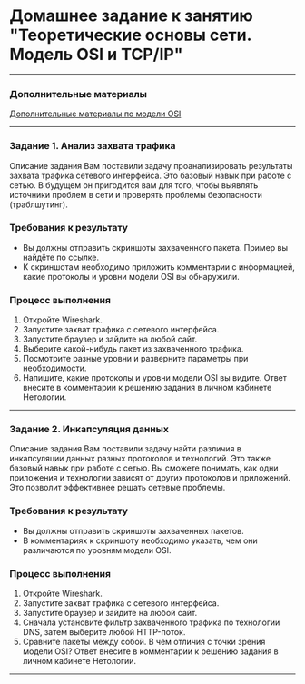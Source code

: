 # Домашнее задание к занятию "Теоретические основы сети. Модель OSI и TCP/IP"

---

### Дополнительные материалы

[Дополнительные материалы по модели OSI](https://github.com/netology-code/snet-homeworks/blob/snet-22/4-01-osi.md)

---

### Задание 1. Анализ захвата трафика

Описание задания 
Вам поставили задачу проанализировать результаты захвата трафика сетевого интерфейса. Это базовый навык при работе с сетью. В будущем он пригодится вам для того, чтобы выявлять источники проблем в сети и проверять проблемы безопасности (траблшутинг). 

### Требования к результату
- Вы должны отправить скриншоты захваченного пакета. Пример вы найдёте по ссылке.
- К скриншотам необходимо приложить комментарии с информацией, какие протоколы и уровни модели OSI вы обнаружили. 

### Процесс выполнения
1. Откройте Wireshark.
2. Запустите захват трафика с сетевого интерфейса.
3. Запустите браузер и зайдите на любой сайт.
4. Выберите какой-нибудь пакет из захваченного трафика.
5. Посмотрите разные уровни и разверните параметры при необходимости.
6. Напишите, какие протоколы и уровни модели OSI вы видите. Ответ внесите в комментарии к решению задания в личном кабинете Нетологии.

--- 

### Задание 2. Инкапсуляция данных 

Описание задания
Вам поставили задачу найти различия в инкапсуляции данных разных протоколов и технологий. Это также базовый навык при работе с сетью. Вы сможете понимать, как одни приложения и технологии зависят от других протоколов и приложений. Это позволит эффективнее решать сетевые проблемы. 

### Требования к результату
- Вы должны отправить скриншоты захваченных пакетов.
- В комментариях к скриншоту необходимо указать, чем они различаются по уровням модели OSI.

### Процесс выполнения
1. Откройте Wireshark.
2. Запустите захват трафика с сетевого интерфейса.
3. Запустите браузер и зайдите на любой сайт.
4. Сначала установите фильтр захваченного трафика по технологии DNS, затем выберите любой HTTP-поток.
5. Сравните пакеты между собой. В чём отличия с точки зрения модели OSI? Ответ внесите в комментарии к решению задания в личном кабинете Нетологии.

--- 
